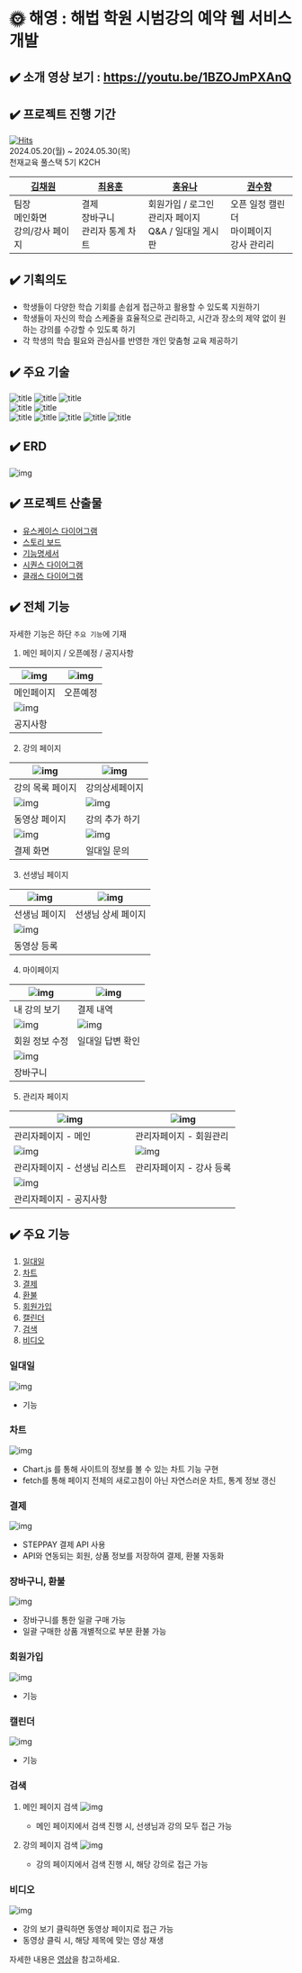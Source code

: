 # 🌞 해영 : 해법 학원 시범강의 예약 웹 서비스 개발

## ✔️ 소개  영상 보기 : https://youtu.be/1BZOJmPXAnQ
## ✔️ 프로젝트 진행 기간
[![Hits](https://hits.seeyoufarm.com/api/count/incr/badge.svg?url=https%3A%2F%2Fgithub.com%2Fyh010217%2FChunjae_Full_Stack_Proj03&count_bg=%2379C83D&title_bg=%23555555&icon=&icon_color=%23E7E7E7&title=hits&edge_flat=false)](https://hits.seeyoufarm.com) <br>
2024.05.20(월) ~ 2024.05.30(목) <br>
천재교육 풀스택 5기 K2CH

| [김채원](https://github.com/HEYWONY) | [최용훈](https://github.com/yh010217) | [홍유나](https://github.com/yuyuyu1123) | [권수향](https://github.com/Suhayng) |
|-----------------------------|------------------------------------|--------------------------------------|-----------------------------------|
| 팀장 <br> 메인화면 <br> 강의/강사 페이지 | 결제 <br> 장바구니 <br> 관리자 통계 차트         | 회원가입 / 로그인 <br> 관리자 페이지 <br> Q&A / 일대일 게시판 | 오픈 일정 캘린더 <br> 마이페이지  <br> 강사 관리리            |


## ✔️ 기획의도
- 학생들이 다양한 학습 기회를 손쉽게 접근하고 활용할 수 있도록 지원하기
- 학생들이 자신의 학습 스케줄을 효율적으로 관리하고, 시간과 장소의 제약 없이 원하는 강의를 수강할 수 있도록 하기
- 각 학생의 학습 필요와 관심사를 반영한 개인 맞춤형 교육 제공하기

## ✔️ 주요 기술
![title](https://img.shields.io/badge/HTML5-E34F26?style=for-the-badge&logo=html5&logoColor=white
)   ![title](https://img.shields.io/badge/CSS3-1572B6?style=for-the-badge&logo=css3&logoColor=white
)   ![title](https://img.shields.io/badge/JavaScript-F7DF1E?style=for-the-badge&logo=JavaScript&logoColor=white)   
![title](https://img.shields.io/badge/Java-ED8B00?style=for-the-badge&logo=openjdk&logoColor=white)   ![title](https://img.shields.io/badge/Spring-6DB33F?style=for-the-badge&logo=spring&logoColor=white)   
![title](https://img.shields.io/badge/Amazon_AWS-232F3E?style=for-the-badge&logo=amazon-aws&logoColor=white) ![title](https://img.shields.io/badge/Figma-F24E1E?style=for-the-badge&logo=figma&logoColor=white)   ![title](https://img.shields.io/badge/IntelliJ_IDEA-000000.svg?style=for-the-badge&logo=intellij-idea&logoColor=white)   ![title](https://img.shields.io/badge/GitHub-100000?style=for-the-badge&logo=github&logoColor=white)   ![title](https://img.shields.io/badge/MariaDB-003545?style=for-the-badge&logo=mariadb&logoColor=white)

## ✔️ ERD
![img](https://i.ibb.co/6wFq9C6/ERD.png)

## ✔️ 프로젝트 산출물
- [유스케이스 다이어그램](https://github.com/yh010217/Chunjae_Full_Stack_Proj03/blob/main/document/%EC%9C%A0%EC%8A%A4%EC%BC%80%EC%9D%B4%EC%8A%A4%20%EB%8B%A4%EC%9D%B4%EC%96%B4%EA%B7%B8%EB%9E%A8.md)
- [스토리 보드](https://github.com/yh010217/Chunjae_Full_Stack_Proj03/blob/main/document/%EC%8A%A4%ED%86%A0%EB%A6%AC%EB%B3%B4%EB%93%9C.md) <br>
- [기능명세서](https://github.com/yh010217/Chunjae_Full_Stack_Proj03/blob/main/document/%ED%95%B4%EC%98%81_%EC%9A%94%EA%B5%AC%EC%82%AC%ED%95%AD.pdf)
- [시퀀스 다이어그램](https://github.com/yh010217/Chunjae_Full_Stack_Proj03/blob/main/document/%EC%8B%9C%ED%80%80%EC%8A%A4%20%EB%8B%A4%EC%9D%B4%EC%96%B4%EA%B7%B8%EB%9E%A8.md)
- [클래스 다이어그램](https://github.com/yh010217/Chunjae_Full_Stack_Proj03/blob/main/document/%ED%81%B4%EB%9E%98%EC%8A%A4%20%EB%8B%A4%EC%9D%B4%EC%96%B4%EA%B7%B8%EB%9E%A8.md)

## ✔️ 전체 기능
자세한 기능은 하단 `주요 기능`에 기재 <br>
1. 메인 페이지 / 오픈예정 / 공지사항

| ![img](https://imgur.com/oiSCiQH.jpg) | ![img](https://imgur.com/Ey8jxPW.jpg) |
| --- | --- |
| 메인페이지 | 오픈예정 |
![img](https://imgur.com/mrYnG5P.jpg) ||
| 공지사항 ||

2. 강의 페이지

|![img](https://imgur.com/dn4Vnwy.jpg)| ![img](https://imgur.com/YIk4asL.jpg) |  
| --- | --- | 
|강의 목록 페이지 | 강의상세페이지 |
| ![img](https://imgur.com/hmFKLh5.jpg) | ![img](https://imgur.com/hgzHuxf.jpg) |
| 동영상 페이지 | 강의 추가 하기 |
| ![img](https://imgur.com/Djq8DHF.jpg) | ![img](https://imgur.com/dkJMf2R.png) |
| 결제 화면 | 일대일 문의|

3. 선생님 페이지

| ![img](https://imgur.com/vEYsahz.jpg) | ![img](https://imgur.com/5CVMS6W.jpg) |
| --- | --- | 
| 선생님 페이지 | 선생님 상세 페이지 |
| ![img](https://imgur.com/JDswahR.jpg)| |
| 동영상 등록 | |

4. 마이페이지


| ![img](https://imgur.com/tlfK4I6.jpg) | ![img](https://imgur.com/MNdnslT.jpg)|
| --- | --- |
| 내 강의 보기 | 결제 내역 |
| ![img](https://imgur.com/YAdmH0b.jpg) | ![img](https://imgur.com/xM6kJ81.jpg)  |
| 회원 정보 수정 | 일대일 답변 확인 |
|![img](https://imgur.com/LahzkkG.jpg)||
| 장바구니 ||


5. 관리자 페이지

| ![img](https://imgur.com/Q6x6jBd.jpg)| ![img](https://imgur.com/Ya5rJfm.jpg) | 
| --- | --- |
| 관리자페이지 - 메인 | 관리자페이지 - 회원관리 | 
| ![img](https://imgur.com/3qhxnnM.jpg) | ![img](https://imgur.com/ju4va5Z.jpg) |  
| 관리자페이지 - 선생님 리스트 | 관리자페이지 - 강사 등록  | 
|![img](https://imgur.com/2uiHkIy.jpg) ||
|관리자페이지 - 공지사항 ||


## ✔️ 주요 기능
1. [일대일](#일대일)
2. [차트](#차트)
3. [결제](#결제)
4. [환불](#환불)
5. [회원가입](#회원가입)
6. [캘린더](#캘린더)
7. [검색](#검색)
8. [비디오](#비디오)

### 일대일
![img](https://imgur.com/S2CESQh.gif)

- 기능 

### 차트
![img](https://imgur.com/U0Ua2Gc.gif)
- Chart.js 를 통해 사이트의 정보를 볼 수 있는 차트 기능 구현
- fetch를 통해 페이지 전체의 새로고침이 아닌 자연스러운 차트, 통계 정보 갱신

### 결제
![img](https://imgur.com/o1j0TL5.gif)
- STEPPAY 결제 API 사용
- API와 연동되는 회원, 상품 정보를 저장하여 결제, 환불 자동화

### 장바구니, 환불
![img](https://imgur.com/NecfSL9.gif)
- 장바구니를 통한 일괄 구매 가능
- 일괄 구매한 상품 개별적으로 부분 환불 가능

### 회원가입
![img](https://imgur.com/6Duvu79.gif)
- 기능

### 캘린더
![img](https://imgur.com/lkGqszc.gif)
- 기능

### 검색
1. 메인 페이지 검색
   ![img](https://imgur.com/lVXPwBD.gif)
   - 메인 페이지에서 검색 진행 시, 선생님과 강의 모두 접근 가능
     
2. 강의 페이지 검색
   ![img](https://imgur.com/QYX19Qm.gif)
   - 강의 페이지에서 검색 진행 시, 해당 강의로 접근 가능

### 비디오
![img](https://imgur.com/ZHMVkj7.gif)
- 강의 보기 클릭하면 동영상 페이지로 접근 가능
- 동영상 클릭 시, 해당 제목에 맞는 영상 재생




자세한 내용은 [영상](https://youtu.be/1BZOJmPXAnQ)을 참고하세요.
